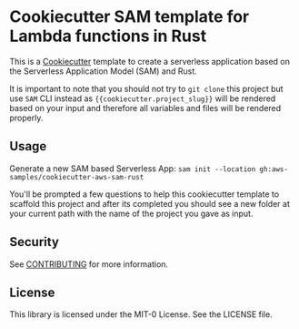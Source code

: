 # Cookiecutter SAM template for Lambda functions in Rust

This is a [Cookiecutter](https://github.com/cookiecutter/cookiecutter) template to create a serverless application based on the Serverless Application Model (SAM) and Rust.

It is important to note that you should not try to `git clone` this project but use `SAM` CLI instead as ``{{cookiecutter.project_slug}}`` will be rendered based on your input and therefore all variables and files will be rendered properly.

## Usage

Generate a new SAM based Serverless App: `sam init --location gh:aws-samples/cookiecutter-aws-sam-rust`

You'll be prompted a few questions to help this cookiecutter template to scaffold this project and after its completed you should see a new folder at your current path with the name of the project you gave as input.

## Security

See [CONTRIBUTING](CONTRIBUTING.md#security-issue-notifications) for more information.

## License

This library is licensed under the MIT-0 License. See the LICENSE file.
